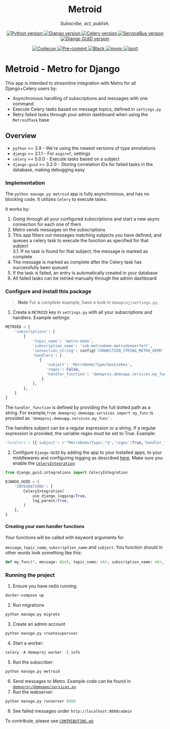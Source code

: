 <p align="center"><h1 align='center'>Metroid</h1></p>
<p align="center">
    <em>Subscribe, act, publish.</em>
</p>
<p align="center">
    <a href="https://python.org">
        <img src="https://img.shields.io/badge/python-v3.9+-blue.svg" alt="Python version">
    </a>
    <a href="https://djangoproject.com">
        <img src="https://img.shields.io/badge/django-3.1.1+%20-blue.svg" alt="Django version">
    </a>
    <a href="https://docs.celeryproject.org/en/stable/">
        <img src="https://img.shields.io/badge/celery-5.0.0+%20-blue.svg" alt="Celery version">
    </a>
    <a href="https://github.com/Azure/azure-sdk-for-python/tree/master/sdk/servicebus/azure-servicebus">
        <img src="https://img.shields.io/badge/azure--servicebus-7.0.1+%20-blue.svg" alt="ServiceBus version">
    </a>
    <a href="https://github.com/snok/django-guid/">
        <img src="https://img.shields.io/badge/django--guid-3.2.0+-blue.svg" alt="Django GUID version">
    </a>
</p>
<p align="center">
    <a href="https://codecov.io/gh/intility/metroid">
        <img src="https://codecov.io/gh/intility/metroid/branch/main/graph/badge.svg" alt="Codecov">
    </a>
    <a href="https://github.com/pre-commit/pre-commit">
        <img src="https://img.shields.io/badge/pre--commit-enabled-brightgreen?logo=pre-commit&logoColor=white" alt="Pre-commit">
    </a>
    <a href="https://github.com/psf/black">
        <img src="https://img.shields.io/badge/code%20style-black-000000.svg" alt="Black">
    </a>
    <a href="http://mypy-lang.org">
        <img src="http://www.mypy-lang.org/static/mypy_badge.svg" alt="mypy">
    </a>
    <a href="https://pycqa.github.io/isort/">
        <img src="https://img.shields.io/badge/%20imports-isort-%231674b1?style=flat&labelColor=ef8336" alt="isort">
    </a>
</p>


# Metroid - Metro for Django

This app is intended to streamline integration with Metro for all Django+Celery users by:

* Asynchronous handling of subscriptions and messages with one command
* Execute Celery tasks based on message topics, defined in `settings.py`
* Retry failed tasks through your admin dashboard when using the `MetroidTask` base

## Overview
* `python` >= 3.9 - We're using the newest versions of type annotations
* `django` >= 3.1.1 - For `asgiref`, settings
* `celery` >= 5.0.0 - Execute tasks based on a subject
* `django-guid` >= 3.2.0 - Storing correlation IDs for failed tasks in the database, making debugging easy


### Implementation

The `python manage.py metroid` app is fully asynchronous, and has no blocking code. It utilizes `Celery` to execute tasks.

It works by:
1. Going through all your configured subscriptions and start a new async connection for each one of them
2. Metro sends messages on the subscriptions
3. This app filters out messages matching subjects you have defined, and queues a celery task to execute
   the function as specified for that subject  
   3.1. If no task is found for that subject, the message is marked as complete
4. The message is marked as complete after the Celery task has successfully been queued
5. If the task is failed, an entry is automatically created in your database
6. All failed tasks can be retried manually through the admin dashboard


### Configure and install this package


> **_Note_**
> For a complete example, have a look in `demoproj/settings.py`.

1. Create a `METROID` key in `settings.py` with all your subscriptions and handlers.
Example settings:
```python
METROID = {
    'subscriptions': [
        {
            'topic_name': 'metro-demo',
            'subscription_name': 'sub-metrodemo-metrodemoerfett',
            'connection_string': config('CONNECTION_STRING_METRO_DEMO', None),
            'handlers': [
               {
                  'subject': 'MetroDemo/Type/GeekJokes',
                  'regex': False,
                  'handler_function': 'demoproj.demoapp.services.my_func'
                }
            ],
        },
    ]
}
```

The `handler_function` is defined by providing the full dotted path as a string. For example,`from demoproj.demoapp.services import my_func` is provided as `'demoproj.demoapp.services.my_func'`.

The handlers subject can be a regular expression or a string. If a regular expression is provided, the variable regex must be set to True. Example:
 ```python
'handlers': [{'subject': r'^MetroDemo/Type/.*$','regex':True,'handler_function': my_func}],
 ```



2. Configure `Django-GUID`  by adding the app to your installed apps, to your middlewares and configuring logging
as described [here](https://github.com/snok/django-guid#configuration).
Make sure you enable the [`CeleryIntegration`](https://django-guid.readthedocs.io/en/latest/integrations.html#celery):
```python
from django_guid.integrations import CeleryIntegration

DJANGO_GUID = {
    'INTEGRATIONS': [
        CeleryIntegration(
            use_django_logging=True,
            log_parent=True,
        )
    ],
}
```


#### Creating your own handler functions

Your functions will be called with keyword arguments for


`message`, `topic_name`, `subscription_name` and `subject`. You function should in other words
look something like this:

```python
def my_func(*, message: dict, topic_name: str, subscription_name: str, subject: str) -> None:
```


### Running the project
1. Ensure you have redis running:
```bash
docker-compose up
```
2. Run migrations
```bash
python manage.py migrate
```
3. Create an admin account
```bash
python manage.py createsuperuser
```
4. Start a worker:
```python
celery -A demoproj worker -l info
```
5. Run the subscriber:
```python
python manage.py metroid
```
6. Send messages to Metro. Example code can be found in [`demoproj/demoapp/services.py`](demoproj/demoapp/services.py)
7. Run the webserver:
```python
python manage.py runserver 8000
```
8. See failed messages under `http://localhost:8080/admin`

To contribute, please see [`CONTRIBUTING.md`](CONTRIBUTING.md)
